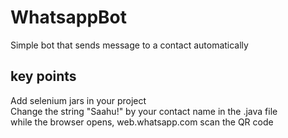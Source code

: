 # WhatsappBot
Simple bot that sends message to a contact automatically

## key points
Add selenium jars in your project  
Change the string "Saahu!" by your contact name in the .java file    
while the browser opens, web.whatsapp.com scan the QR code  

